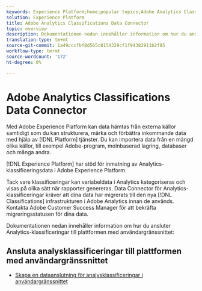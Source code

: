 ```yaml
---
keywords: Experience Platform;home;popular topics;Adobe Analytics Classifications Data Connector
solution: Experience Platform
title: Adobe Analytics Classifications Data Connector
topic: overview
description: Dokumentationen nedan innehåller information om hur du ansluter Analytics-klassificeringar till plattformen med användargränssnittet
translation-type: tm+mt
source-git-commit: 1a49cccfbf8d565c8154329cf1f94382911b2f85
workflow-type: tm+mt
source-wordcount: '172'
ht-degree: 0%

---
```



# Adobe Analytics Classifications Data Connector

Med Adobe Experience Platform kan data hämtas från externa källor samtidigt som du kan strukturera, märka och förbättra inkommande data med hjälp av [!DNL Platform] tjänster. Du kan importera data från en mängd olika källor, till exempel Adobe-program, molnbaserad lagring, databaser och många andra.

[!DNL Experience Platform] har stöd för inmatning av Analytics-klassificeringsdata i Adobe Experience Platform.

Tack vare klassificeringar kan variabeldata i Analytics kategoriseras och visas på olika sätt när rapporter genereras. Data Connector för Analytics-klassificeringar kräver att dina data har migrerats till den nya [!DNL Classifications] infrastrukturen i Adobe Analytics innan de används. Kontakta Adobe Customer Success Manager för att bekräfta migreringsstatusen för dina data.

Dokumentationen nedan innehåller information om hur du ansluter Analytics-klassificeringar till plattformen med användargränssnittet:

## Ansluta analysklassificeringar till plattformen med användargränssnittet

- [Skapa en dataanslutning för analysklassificeringar i användargränssnittet](../../tutorials/ui/create/adobe-applications/classifications.md)